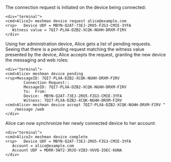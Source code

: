The connection request is initiated on the device being connected:


~~~~
<div="terminal">
<cmd>Alice2> meshman device request alice@example.com
<rsp>   Device UDF = MBYN-Q2AT-73EJ-2RO5-FZG3-CMIE-3YFA
   Witness value = 7QI7-PLXA-DZB2-XCQK-NGHH-DRXM-FIRV
</div>
~~~~

Using her administration device, Alice gets a list of pending requests. Seeing that
there is a pending request matching the witness value presented by the device, Alice
accepts the request, granting the new device the messaging and web roles:


~~~~
<div="terminal">
<cmd>Alice> meshman device pending
<rsp>MessageID: 7QI7-PLXA-DZB2-XCQK-NGHH-DRXM-FIRV
        Connection Request::
        MessageID: 7QI7-PLXA-DZB2-XCQK-NGHH-DRXM-FIRV
        To:  From: 
        Device:  MBYN-Q2AT-73EJ-2RO5-FZG3-CMIE-3YFA
        Witness: 7QI7-PLXA-DZB2-XCQK-NGHH-DRXM-FIRV
<cmd>Alice> meshman device accept 7QI7-PLXA-DZB2-XCQK-NGHH-DRXM-FIRV ^
    /message /web
</div>
~~~~

Alice can now synchronize her newly connected device to her account:


~~~~
<div="terminal">
<cmd>Alice2> meshman device complete
<rsp>   Device UDF = MBYN-Q2AT-73EJ-2RO5-FZG3-CMIE-3YFA
   Account = alice@example.com
   Account UDF = MDRR-5W72-3RJO-VZB3-VUVQ-IOEC-6UNA
</div>
~~~~


